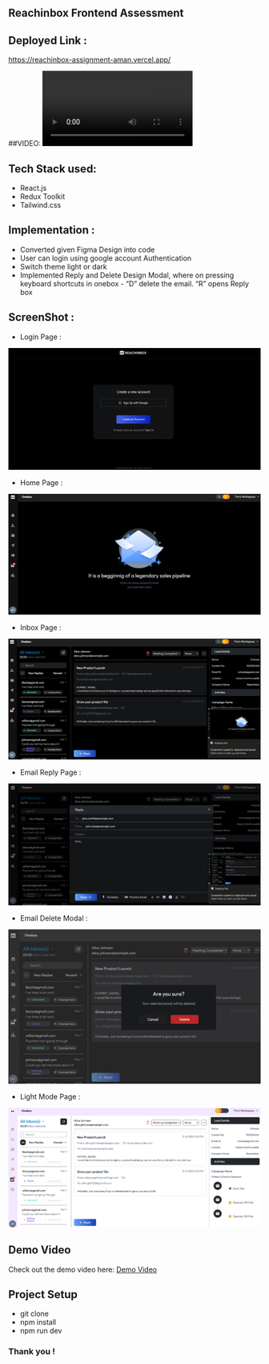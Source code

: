 ## Reachinbox Frontend Assessment

## Deployed Link :
https://reachinbox-assignment-aman.vercel.app/

##VIDEO:
![Demo](./public/Screenshots/recording.mp4)

## Tech Stack used:
* React.js
* Redux Toolkit
* Tailwind.css

## Implementation :
* Converted given Figma Design into code
* User can login using google account Authentication
* Switch theme light or dark
* Implemented Reply and Delete Design Modal, where on pressing keyboard shortcuts in onebox - “D”  delete the email. “R” opens Reply box

## ScreenShot :
* Login Page :
  
![reachinbox-login](./public/Screenshots/LoginPage.png)

* Home Page :
  
![reachinbox-homePage](./public/Screenshots/HomePage.png)

* Inbox Page :
  
![reachinbox-emaillist](./public/Screenshots/InboxPage.png)

* Email Reply Page :
  
![reachinbox-rely](./public/Screenshots/ReplyEmail.png)

* Email Delete Modal :
  
![reachinbox-delete](./public/Screenshots/deleteModal.png)

* Light Mode Page :
  
![reachinbox-lightmode](./public/Screenshots/ThemeMode.png)

## Demo Video
Check out the demo video here: [Demo Video](https://www.loom.com/share/8917c85808f640a7a7fec090c8b25b36?sid=96ffcd06-5e13-4c7b-ba6d-865d21f89073
)


## Project Setup

* git clone 
* npm install
* npm run dev

### Thank you !
